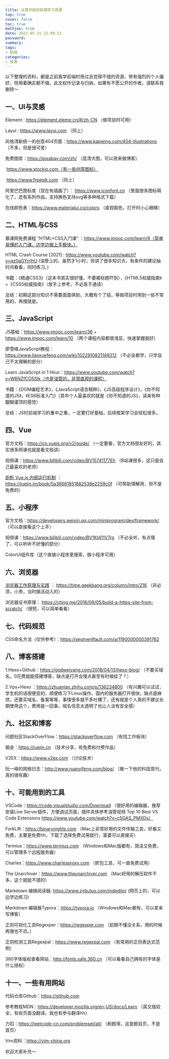 ```yaml
---
title: 从零开始的前端学习资源
top: true
cover: false
toc: true
mathjax: true
date: 2021-05-31 22:09:51
password:
summary:
tags:
- 前端
categories:
- 资源
---
```


以下整理的资料，都是之前我学前端时用过且觉得不错的资源，带有强烈的个人偏好，但用着确实都不错。此文权作记录与归纳，如果有不愿公开的作者，请联系我删除～


## 一、UI与灵感

Element : https://element.eleme.cn/#/zh-CN （做项目时可用）

Layui : https://www.layui.com （同上）

风格清新统一的创意404页面：https://www.kapwing.com/404-illustrations （不多，但是很可爱）

免费图库：https://pixabay.com/zh/ （高清大图，可以用来做博客）

​                   https://www.stockio.com（有一些创意图标）

​                   https://www.freepik.com （同上）

阿里巴巴图标库（现在有插画了）： https://www.iconfont.cn （里面很多图标萌化了，还有系列作品，支持换色支持svg等多种格式下载）

在线颜色表：https://www.materialui.co/colors （直观取色，打开时小心眼睛）



## 二、HTML与CSS

慕课网免费课程 “HTML+CSS入门课” ：https://www.imooc.com/learn/9（简单易懂的入门课，边学边做上手极快。）

HTML Crash Course [2021] : https://www.youtube.com/watch?v=qz0aGYrrlhU (油管上的，虽然才1小时，但讲了很多知识点，有条件的建议抽时间看看，同时练习。)

书籍：《精通CSS3》（这本书其实很好懂，不要被标题吓到），《HTML5权威指南》+《CSS5权威指南》（放手上参考，不必急于通读）

总结：初期这部分知识不需要面面俱到，大概有个了结，等做项目时用到一些不常用的，再搜就是。



## 三、JavaScript

JS基础：https://www.imooc.com/learn/36 + https://www.imooc.com/learn/10 （两个课程内容都很浅显，快速掌握就好）

廖雪峰JavaScript教程：https://www.liaoxuefeng.com/wiki/1022910821149312 （不必全都学，只学自己不太理解的部分）

Learn JavaScript in 1 Hour：https://www.youtube.com/watch?v=W6NZfCO5SIk（也是油管的，非常直观的课程）

书籍：《DOM编程艺术》，《JavaScript语言精粹》，《JS高级程序设计》，《你不知道的JS》，《ES6标准入门》（其中个人最喜欢的就是《你不知道的JS》，读来有种醍醐灌顶的感觉）

总结：JS时前端学习的重中之重，一定要打好基础，后续框架学习会轻松很多。

## 四、Vue

官方文档：https://cn.vuejs.org/v2/guide/ （一定要看，官方文档很友好的，其实很多网课也就是看文档讲）

视频课：https://www.bilibili.com/video/BV15741177Eh （B站课很多，这只是自己最喜欢的老师）

[剖析 Vue.js 内部运行机制](https://juejin.im/book/5a36661851882538e2259c0f) ：https://juejin.im/book/5a36661851882538e2259c0f （可帮助理解用，但不是免费的）



## 五、小程序

官方文档：https://developers.weixin.qq.com/miniprogram/dev/framework/ （可以直接看这个上手）

视频课：https://www.bilibili.com/video/BV1Kt411V7rg （不必全听，有点慢了，可以听听不好懂的部分）

ColorUI组件库（这个直接小程序里搜索，做小程序可用）



## 六、浏览器

[浏览器工作原理与实践](https://time.geekbang.org/column/intro/216) ： https://time.geekbang.org/column/intro/216 （非必须，小贵，当时搞活动入的）

浏览器证书原理： https://cjting.me/2016/09/05/build-a-https-site-from-scratch/ （很短，可以简单看看）



## 七、代码规范

CSS命名方法（仅供参考）：https://segmentfault.com/a/1190000000391762



## 八、博客搭建

1.Hexo+Github：https://godweiyang.com/2018/04/13/hexo-blog/ （不要买域名，0花费就能搭建博客，缺点是打开会慢点甚至有时候挂了？）

2.Vps+Hexo ：https://zhuanlan.zhihu.com/p/136234800 （有兴趣可以试试，学生机的话很便宜的，顺便练习下Linux操作。国内的服务器打开很快，缺点是麻烦，还要买域名、备案等等，事情很多就不多吐槽了，还有就是个人真的不建议长期使用这个，费用是一回事，域名信息太透明了也让人没有安全感）



## 九、社区和博客

问题社区StackOverFlow：https://stackoverflow.com （有找工作板块）

掘金：https://juejin.cn （技术分享，有免费和付费作品）

V2EX：https://www.v2ex.com （讨论技术）

阮一峰的网络日志：http://www.ruanyifeng.com/blog/ （推一下他的科技周刊，真的很有趣）



## 十、可能用到的工具

VSCode：https://code.visualstudio.com/Download （很好用的编辑器，推荐安装Live Server插件，方便调试页面，插件具体参考油管视频 Top 10 Best VS Code Extensions https://www.youtube.com/watch?v=c5GAS_PMXDs）

ForkLift：https://binarynights.com （Mac上非常好用的文件传输工具，好看又免费，主要是免费hh，下载了选择免费试用就行，富婆可以直接买）

Termius：https://www.termius.com （Windows和Mac版都有，简洁又免费，可以管理多个远程服务器）

Charles：https://www.charlesproxy.com （抓包工具，可一直免费试用）

The Unarchiver：https://www.theunarchiver.com （Mac好用的解压软件不多，这个就挺不错的）

Markdown 编辑阅读器: https://www.zybuluo.com/mdeditor (网页上的，可以边学边练习)

Markdown 编辑器Typora：https://typora.io （Windows和Mac都有，可以拿来写博客）

正则可视化工具Regexper：https://regexper.com （前期不懂没关系，用的时候再搜也不迟。）

正则检测工具Regexpal：https://www.regexpal.com （有常用的正则表达式范例）

360字体版权查看网站：http://fonts.safe.360.cn （可以看看自己拥有的字体是什么授权）



## 十一、一些有用网站

代码仓库Github：https://github.com 

参考教程MDN：https://developer.mozilla.org/en-US/docs/Learn （英文版较全，有些页面没翻译。我也有参与翻译hh）

力扣：https://leetcode-cn.com/problemset/all/ （刷题用，这是题目页，不是首页）

Vim资料：https://vim-china.org 



欢迎大家补充～

